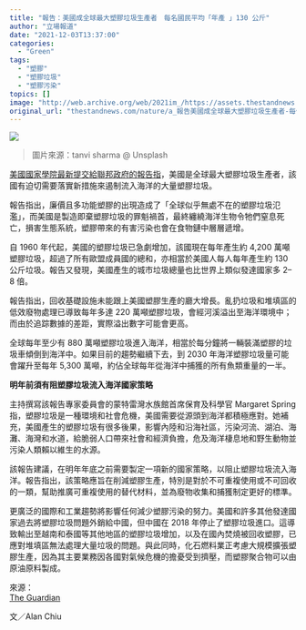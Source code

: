 ```yaml
---
title: "報告：美國成全球最大塑膠垃圾生產者　每名國民平均「年產 」130 公斤"
author: "立場報道"
date: "2021-12-03T13:37:00"
categories:
  - "Green"
tags:
  - "塑膠"
  - "塑膠垃圾"
  - "塑膠污染"
topics: []
image: "http://web.archive.org/web/2021im_/https://assets.thestandnews.com/media/photos/plastic.png"
original_url: "thestandnews.com/nature/a_報告美國成全球最大塑膠垃圾生產者-每個國民每年平均製造-130-公斤"
---
```

![](http://web.archive.org/web/2021im_/https://assets.thestandnews.com/media/photos/plastic.png)
> 圖片來源：tanvi sharma @ Unsplash

[美國國家學院最新提交給聯邦政府的報告指](http://web.archive.org/web/20211206031653/https://www.nap.edu/catalog/26132/reckoning-with-the-us-role-in-global-ocean-plastic-waste)，美國是全球最大塑膠垃圾生產者，該國有迫切需要落實新措施來遏制流入海洋的大量塑膠垃圾。

報告指出，廉價且多功能塑膠的出現造成了「全球似乎無處不在的塑膠垃圾氾濫」，而美國是製造即棄塑膠垃圾的罪魁禍首，最終纏繞海洋生物令牠們窒息死亡，損害生態系統，塑膠帶來的有害污染也會在食物鏈中層層遞增。

自 1960 年代起，美國的塑膠垃圾已急劇增加，該國現在每年產生約 4,200 萬噸塑膠垃圾，超過了所有歐盟成員國的總和，亦相當於美國人每人每年產生約 130 公斤垃圾。報告又發現，美國產生的城市垃圾總量也比世界上類似發達國家多 2–8 倍。

報告指出，回收基礎設施未能跟上美國塑膠生產的廳大增長。亂扔垃圾和堆填區的低效廢物處理已導致每年多達 220 萬噸塑膠垃圾，會經河溪溢出至海洋環境中；而由於追踪數據的差距，實際溢出數字可能會更高。

全球每年至少有 880 萬噸塑膠垃圾進入海洋，相當於每分鐘將一輛裝滿塑膠的垃圾車傾倒到海洋中。如果目前的趨勢繼續下去，到 2030 年海洋塑膠垃圾量可能會躍升至每年 5,300 萬噸，約佔全球每年從海洋中捕獲的所有魚類重量的一半。

**明年前須有阻塑膠垃圾流入海洋國家策略**

主持撰寫該報告專家委員會的蒙特雷灣水族館首席保育及科學官 Margaret Spring 指，塑膠垃圾是一種環境和社會危機，美國需要從源頭到海洋都積極應對。她補充，美國產生的塑膠垃圾有很多後果，影響內陸和沿海社區，污染河流、湖泊、海灘、海灣和水道，給脆弱人口帶來社會和經濟負擔，危及海洋棲息地和野生動物並污染人類賴以維生的水源。

該報告建議，在明年年底之前需要製定一項新的國家策略，以阻止塑膠垃圾流入海洋。報告指出，該策略應旨在削減塑膠生產，特別是對於不可重複使用或不可回收的一類，幫助推廣可重複使用的替代材料，並為廢物收集和捕獲制定更好的標準。

更廣泛的國際和工業趨勢將影響任何減少塑膠污染的努力。美國和許多其他發達國家過去將塑膠垃圾問題外銷給中國，但中國在 2018 年停止了塑膠垃圾進口。這導致輸出至越南和泰國等其他地區的塑膠垃圾增加，以及在國內焚燒被回收塑膠，已應對堆填區無法處理大量垃圾的問題。與此同時，化石燃料業正考慮大規模擴張塑膠生產，因為其主要業務因各國對氣候危機的擔憂受到擠壓，而塑膠聚合物可以由原油原料製成。

來源：  
[The Guardian](http://web.archive.org/web/20211206031653/https://www.theguardian.com/environment/2021/dec/01/deluge-of-plastic-waste-us-is-worlds-biggest-plastic-polluter)

文／Alan Chiu